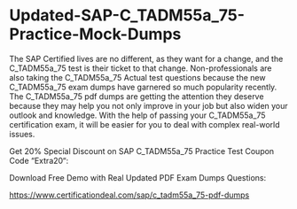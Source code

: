 # Updated-SAP-C_TADM55a_75-Practice-Mock-Dumps
The SAP Certified lives are no different, as they want for a change, and the C_TADM55a_75 test is their ticket to that change. Non-professionals are also taking the C_TADM55a_75 Actual test questions because the new C_TADM55a_75 exam dumps have garnered so much popularity recently. The C_TADM55a_75 pdf dumps are getting the attention they deserve because they may help you not only improve in your job but also widen your outlook and knowledge. With the help of passing your C_TADM55a_75 certification exam, it will be easier for you to deal with complex real-world issues.

Get 20% Special Discount on SAP C_TADM55a_75 Practice Test Coupon Code “Extra20“:

Download Free Demo with Real Updated PDF Exam Dumps Questions:

 https://www.certificationdeal.com/sap/c_tadm55a_75-pdf-dumps
